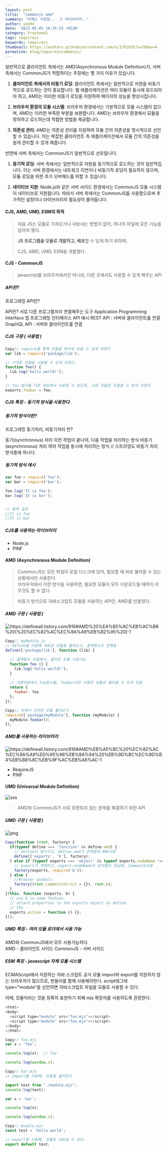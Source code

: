 ```yaml
---
layout: post
title:  "commonjs amd"
summary: "이제는 사장된... 그 라이브러리.."
author: yoo94
date: '2023-05-05 18:35:23 +0530'
category: Frontend1
tags: requirejs
keywords: requirejs
thumbnail: https://avatars.githubusercontent.com/u/1781835?s=280&v=4
permalink: blog/requirejscommonjs/
---
```


일반적으로 클라이언트 측에서는 AMD(Asynchronous Module Definition)가, 서버 측에서는 CommonJS가 적합하다는 주장에는 몇 가지 이유가 있습니다.

1. **클라이언트 측에서의 비동기 로딩**: 클라이언트 측에서는 일반적으로 자원을 비동기적으로 로드하는 것이 중요합니다. 웹 애플리케이션은 여러 모듈이 동시에 로드되어야 하고, AMD는 이러한 비동기 로딩을 지원하여 페이지의 성능을 향상시킵니다.

2. **브라우저 환경의 모듈 시스템**: 브라우저 환경에서는 기본적으로 모듈 시스템이 없으며, AMD는 이러한 부족한 부분을 보완합니다. AMD는 브라우저 환경에서 모듈을 정의하고 로드하는데 적합한 방법을 제공합니다.

3. **의존성 관리**: AMD는 의존성 관리를 지원하여 모듈 간의 의존성을 명시적으로 선언할 수 있습니다. 이는 복잡한 클라이언트 측 애플리케이션에서 모듈 간의 의존성을 쉽게 관리할 수 있게 해줍니다.


반면에 서버 측에서는 CommonJS가 일반적으로 선호됩니다.

1. **동기적 로딩**: 서버 측에서는 일반적으로 자원을 동기적으로 로드하는 것이 일반적입니다. 이는 서버 환경에서는 네트워크 지연이나 비동기적 로딩이 필요하지 않으며, 모듈 로딩을 위한 추가 오버헤드를 피할 수 있습니다.

2. **네이티브 지원**: Node.js와 같은 서버 사이드 환경에서는 CommonJS 모듈 시스템이 네이티브로 지원됩니다. 따라서 서버 측에서는 CommonJS를 사용함으로써 추가적인 설정이나 라이브러리의 필요성이 줄어듭니다.

#### CJS, AMD, UMD, ESM의 목적

> 처음 JS는 모듈로 가져오거나 내보내는 방법이 없어, 하나의 파일에 모든 기능을 담아야 했다.
>
> **JS 프로그램을 모듈로 개발하고, 배포**할 수 있게 하기 위하여,
>
> CJS, AMD, UMD, ESM을 개발했다.

#### CJS - CommonJS

> javascript를 브라우저에서만 아니라, 다른 곳에서도 사용할 수 있게 해주는 API

##### API란?
프로그래밍 API란?

API란? 서로 다른 프로그램끼리 연결해주는 도구 Application Programming Interface 앱 프로그래밍 인터페이스 API 예시 REST API : 서버와 클라이언트를 연결 GraphQL API : 서버와 클라이언트를 연결


##### CJS 구문 ( 사용법 )

```js
Copy// require를 통해 모듈을 변수에 담을 수 있게 되었다
var lib = require('package/lib');

// 가져온 모듈을 사용할 수 있게 되었다.
function foo() {
  lib.log('hello world!');
}

// foo 함수를 다른 파일에서 사용할 수 있도록, 다른 모듈로 추출할 수 있게 되었다
exports.foobar = foo;
```

##### CJS 특징 - 동기적 방식을 사용한다.

##### 동기적 방식이란?

프로그래밍 동기처리, 비동기처리 란?

동기(synchronous) 처리 이전 작업이 끝나야, 다음 작업을 처리하는 방식 비동기(asynchronous) 처리 여러 작업을 동시에 처리하는 방식 // 스트리밍도 비동기 처리 방식중에 하나다.
##### 동기적 방식 예시

```js
var foo = require('foo');
var bar = require('bar');

foo.log('It is foo');
bar.log('It is bar');


// 출력 결과
//It is foo
//It is bar
```

##### CJS를 사용하는 라이브러리

- Node.js
- PINF

#### AMD (Asynchronous Module Definition)

> CommonJS는 모든 파일이 로컬 디스크에 있어, 필요할 때 바로 불러올 수 있는 상황에서만 사용한다.  
> 브라우저에서 이런 방식을 사용하면, 필요한 모듈이 모두 다운로드될 때까지 아무것도 할 수 없다.
>
> 비동기 방식으로 자바스크립트 모듈을 사용하는 API인, AMD를 만들었다.

##### AMD 구문 ( 사용법 )
<img src="https://defineall.tistory.com/916#AMD%20%EA%B5%AC%EB%AC%B8%20(%20%EC%82%AC%EC%9A%A9%EB%B2%95%20)-1" alt="https://defineall.tistory.com/916#AMD%20%EA%B5%AC%EB%AC%B8%20(%20%EC%82%AC%EC%9A%A9%EB%B2%95%20)-1" style="max-width:100%;">

```js
Copy// myModule.js
// define을 이용해 새로운 모듈을 불러오고, 콜백함수로 전해줌
define(['package/lib'], function (lib) {

  // 콜백함수 이용해서, 불러온 모듈 사용가능
  function foo () {
    lib.log('hello world!');
  }
  
  // 다른파일에서 foo함수를, foobar이란 이름의 모듈로 불러올 수 있게 만듬
  return {
    foobar: foo
  };
});
```

```js
Copy// 위에서 선언한 모듈 불러오기
require(['package/myModule'], function (myModule) {
  myModule.foobar();
});
```

##### AMD를 사용하는 라이브러리
  <img src="https://defineall.tistory.com/916#AMD%EB%A5%BC%20%EC%82%AC%EC%9A%A9%ED%95%98%EB%8A%94%20%EB%9D%BC%EC%9D%B4%EB%B8%8C%EB%9F%AC%EB%A6%AC-1" alt="https://defineall.tistory.com/916#AMD%EB%A5%BC%20%EC%82%AC%EC%9A%A9%ED%95%98%EB%8A%94%20%EB%9D%BC%EC%9D%B4%EB%B8%8C%EB%9F%AC%EB%A6%AC-1" style="max-width:100%;">

- RequireJS
- PINF

#### UMD (Univarsal Module Definition)
  <img src="https://defineall.tistory.com/916#%F0%9F%91%89%C2%A0UMD%20(Univarsal%20Module%20Definition)-1" alt="sss" style="max-width:100%;">

> AMD와 CommonJS가 서로 호환되지 않는 문제를 해결하기 위한 API

##### UMD 구문 ( 사용법 )
  <img src="https://defineall.tistory.com/916#UMD%20%EA%B5%AC%EB%AC%B8%20(%20%EC%82%AC%EC%9A%A9%EB%B2%95%20)-1" alt="png" style="max-width:100%;">

```js
Copy(function (root, factory) {
  if(typeof define === 'function' && define.amd) {
    // define이 함수이고, define.amd가 존재할때 AMD사용
    define(['exports', 'b'], factory);
  } else if (typeof exports === 'object' && typeof exports.nodeName !== 'string') {
    // export가 객체이고, export.nodeName이 문자열이 아닐때, CommonJS사용
    factory(exports, require('b'));
  } else {
    //Browser globals
    factory((root.commonJsStrict = {}), root.b);
  }
}(this, function (exports, b) {
  // use b in some fashion.
  // attach properties to the exports object to define
  // the
  exports.action = function () {};
}));
```

##### UMD 특징 - 여러 모듈 로더에서 사용 가능

AMD와 CommonJS에서 모두 사용가능하다.  
AMD - 클라이언트 사이드
CommonJS - 서버 사이드




##### ESM 특징 - javascript 자체 모듈 시스템
ECMAScript에서 지원하는 자바 스크립트 공식 모듈
import와 export를 지원하지 않는 브라우저가 많으므로, 번들러를 함께 사용해야한다.
script태그에 type="module"을 선언하면 자바스크립트 파일을 모듈로 사용할 수 있다.  
  
이때, 모듈이라는 것을 정확히 표현하기 위해 mjs 확장자를 사용하도록 권장한다.

```js
<html>
<body>
  <script type="module" src="foo.mjs"></script>
  <script type="module" src="foo.mjs"></script>
</body>
</html>
```

```js
Copy// foo.mjs
var x = 'foo';

console.log(x);  // foo

console.log(window.x);
```

```js
Copy// bar.mjs
// import를 사용해, 모듈을 불러온다

import test from "./module.mjs";
console.log(test);

var x = 'bar';

console.log(x);

console.log(window.x);
```

```js
Copy// module.mjs
const test = 'hello world';

// export를 사용해, 모듈로 내보낼 수 있다.
export default test;

```

